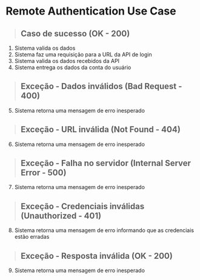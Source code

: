 # Remote Authentication Use Case

> ## Caso de sucesso (OK - 200)
1. Sistema valida os dados
2. Sistema faz uma requisição para a URL da API de login
3. Sistema valida os dados recebidos da API
4. Sistema entrega os dados da conta do usuário

> ## Exceção - Dados inválidos (Bad Request - 400)
5. Sistema retorna uma mensagem de erro inesperado

> ## Exceção - URL inválida (Not Found - 404)
6. Sistema retorna uma mensagem de erro inesperado

> ## Exceção - Falha no servidor (Internal Server Error - 500)
7. Sistema retorna uma mensagem de erro inesperado

> ## Exceção - Credenciais inválidas (Unauthorized - 401)
8. Sistema retorna uma mensagem de erro informando que as credenciais estão erradas

> ## Exceção - Resposta inválida (OK - 200)
9. Sistema retorna uma mensagem de erro inesperado